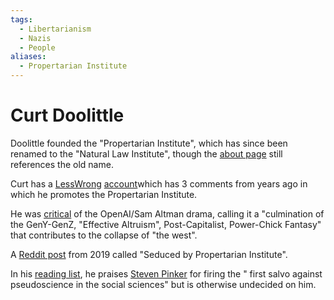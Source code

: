 ```yaml
---
tags:
  - Libertarianism
  - Nazis
  - People
aliases:
  - Propertarian Institute
---
```

# Curt Doolittle

Doolittle founded the "Propertarian Institute", which has since been renamed to the "Natural Law Institute", though the [about page](https://naturallawinstitute.com/about-us/about/) still references the old name.

Curt has a [LessWrong](LessWrong.md) [account](https://www.lesswrong.com/users/curtd59)which has 3 comments from years ago in which he promotes the Propertarian Institute.

He was [critical](https://twitter.com/curtdoolittle/status/1726706142993350886) of the OpenAI/Sam Altman drama, calling it a "culmination of the GenY-GenZ, "Effective Altruism", Post-Capitalist, Power-Chick Fantasy" that contributes to the collapse of "the west". 

A [Reddit post](https://www.reddit.com/r/exlibertarian/comments/cadio6/seduced_by_propertarian_institute/) from 2019 called "Seduced by Propertarian Institute".

In his [reading list](https://curtdoolittle.com/reading-list/), he praises [Steven Pinker](@sapinker.md) for firing the " first salvo against pseudoscience in the social sciences" but is otherwise undecided on him.